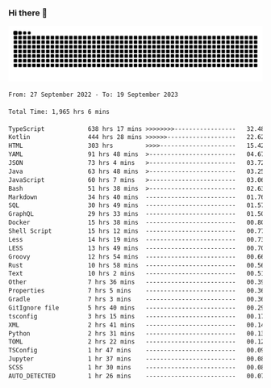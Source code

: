 ### Hi there 👋

<picture>
  <source media="(prefers-color-scheme: dark)" srcset="https://raw.githubusercontent.com/heyline/heyline/output/github-contribution-grid-snake-dark.svg">
  <source media="(prefers-color-scheme: light)" srcset="https://raw.githubusercontent.com/heyline/heyline/output/github-contribution-grid-snake.svg">
  <img alt="github contribution grid snake animation" src="https://raw.githubusercontent.com/heyline/heyline/output/github-contribution-grid-snake.svg">
</picture>

<!--START_SECTION:waka-->

```txt
From: 27 September 2022 - To: 19 September 2023

Total Time: 1,965 hrs 6 mins

TypeScript            638 hrs 17 mins >>>>>>>>-----------------   32.48 %
Kotlin                444 hrs 28 mins >>>>>>-------------------   22.62 %
HTML                  303 hrs         >>>>---------------------   15.42 %
YAML                  91 hrs 48 mins  >------------------------   04.67 %
JSON                  73 hrs 4 mins   >------------------------   03.72 %
Java                  63 hrs 48 mins  >------------------------   03.25 %
JavaScript            60 hrs 7 mins   >------------------------   03.06 %
Bash                  51 hrs 38 mins  >------------------------   02.63 %
Markdown              34 hrs 40 mins  -------------------------   01.76 %
SQL                   30 hrs 49 mins  -------------------------   01.57 %
GraphQL               29 hrs 33 mins  -------------------------   01.50 %
Docker                15 hrs 38 mins  -------------------------   00.80 %
Shell Script          15 hrs 12 mins  -------------------------   00.77 %
Less                  14 hrs 19 mins  -------------------------   00.73 %
LESS                  13 hrs 49 mins  -------------------------   00.70 %
Groovy                12 hrs 54 mins  -------------------------   00.66 %
Rust                  10 hrs 58 mins  -------------------------   00.56 %
Text                  10 hrs 2 mins   -------------------------   00.51 %
Other                 7 hrs 36 mins   -------------------------   00.39 %
Properties            7 hrs 5 mins    -------------------------   00.36 %
Gradle                7 hrs 3 mins    -------------------------   00.36 %
GitIgnore file        5 hrs 40 mins   -------------------------   00.29 %
tsconfig              3 hrs 15 mins   -------------------------   00.17 %
XML                   2 hrs 41 mins   -------------------------   00.14 %
Python                2 hrs 31 mins   -------------------------   00.13 %
TOML                  2 hrs 22 mins   -------------------------   00.12 %
TSConfig              1 hr 47 mins    -------------------------   00.09 %
Jupyter               1 hr 37 mins    -------------------------   00.08 %
SCSS                  1 hr 30 mins    -------------------------   00.08 %
AUTO_DETECTED         1 hr 26 mins    -------------------------   00.07 %
```

<!--END_SECTION:waka-->

